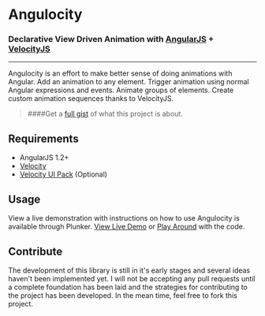 # Angulocity
### Declarative View Driven Animation with [AngularJS](https://angularjs.org) + [VelocityJS](https://velocityjs.org) 
---

Angulocity is an effort to make better sense of doing animations with Angular. Add an animation to any element. Trigger animation using normal Angular expressions and events. Animate groups of elements. Create custom animation sequences thanks to VelocityJS.

> ####Get a [full gist](https://github.com/johnrcui/angulocity/blob/master/gist.md) of what this project is about.

## Requirements
* AngularJS 1.2+
* [Velocity](https://github.com/julianshapiro/velocity)
* [Velocity UI Pack](https://github.com/julianshapiro/velocity) (Optional)

## Usage
View a live demonstration with instructions on how to use Angulocity is available through Plunker. [View Live Demo](http://run.plnkr.co/u4frAeeMcqdUwRW7/) or [Play Around](http://plnkr.co/edit/oMjJF9gUXpy3damtPI4G?p=preview) with the code.

## Contribute
The development of this library is still in it's early stages and several ideas haven't been implemented yet. I will not be accepting any pull requests until a complete foundation has been laid and the strategies for contributing to the project has been developed. In the mean time, feel free to fork this project.

## 
